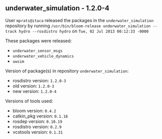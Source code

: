 ## underwater_simulation - 1.2.0-4

User `mprats@itaca` released the packages in the `underwater_simulation` repository by running `/usr/bin/bloom-release underwater_simulation --track hydro --rosdistro hydro` on `Tue, 02 Jul 2013 00:12:33 -0000`

These packages were released:
- `underwater_sensor_msgs`
- `underwater_vehicle_dynamics`
- `uwsim`

Version of package(s) in repository `underwater_simulation`:
- rosdistro version: `1.2.0-3`
- old version: `1.2.0-3`
- new version: `1.2.0-4`

Versions of tools used:
- bloom version: `0.4.2`
- catkin_pkg version: `0.1.16`
- rosdep version: `0.10.19`
- rosdistro version: `0.2.9`
- vcstools version: `0.1.31`


